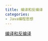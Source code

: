 ```yaml
---
title: 编译和反编译
categories: 
- Java编程思想
---
```


[编译和反编译](https://mp.weixin.qq.com/s/emlYptz0Mj81hKVxHIzdlQ)